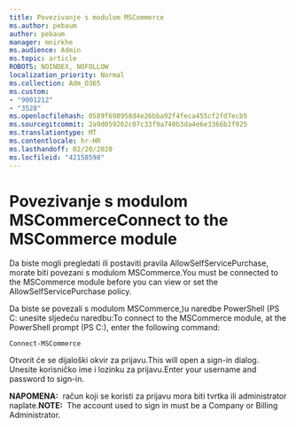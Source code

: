 ```yaml
---
title: Povezivanje s modulom MSCommerce
ms.author: pebaum
author: pebaum
manager: mnirkhe
ms.audience: Admin
ms.topic: article
ROBOTS: NOINDEX, NOFOLLOW
localization_priority: Normal
ms.collection: Adm_O365
ms.custom:
- "9001212"
- "3528"
ms.openlocfilehash: 0589f698958d4e26bba92f4feca455cf2fd7ecb5
ms.sourcegitcommit: 2a9d059262c07c33f9a740b3da4e6e3366b2f925
ms.translationtype: MT
ms.contentlocale: hr-HR
ms.lasthandoff: 02/20/2020
ms.locfileid: "42158598"
---
```

# <a name="connect-to-the-mscommerce-module"></a><span data-ttu-id="43dd8-102">Povezivanje s modulom MSCommerce</span><span class="sxs-lookup"><span data-stu-id="43dd8-102">Connect to the MSCommerce module</span></span>

<span data-ttu-id="43dd8-103">Da biste mogli pregledati ili postaviti pravila AllowSelfServicePurchase, morate biti povezani s modulom MSCommerce.</span><span class="sxs-lookup"><span data-stu-id="43dd8-103">You must be connected to the MSCommerce module before you can view or set the AllowSelfServicePurchase policy.</span></span>  

<span data-ttu-id="43dd8-104">Da biste se povezali s modulom MSCommerce,\)u naredbe PowerShell (PS C: unesite sljedeću naredbu:</span><span class="sxs-lookup"><span data-stu-id="43dd8-104">To connect to the MSCommerce module, at the PowerShell prompt (PS C:\), enter the following command:</span></span>

`Connect-MSCommerce`

<span data-ttu-id="43dd8-105">Otvorit će se dijaloški okvir za prijavu.</span><span class="sxs-lookup"><span data-stu-id="43dd8-105">This will open a sign-in dialog.</span></span> <span data-ttu-id="43dd8-106">Unesite korisničko ime i lozinku za prijavu.</span><span class="sxs-lookup"><span data-stu-id="43dd8-106">Enter your username and password to sign-in.</span></span>

<span data-ttu-id="43dd8-107">**NAPOMENA:**&nbsp;&nbsp;račun koji se koristi za prijavu mora biti tvrtka ili administrator naplate.</span><span class="sxs-lookup"><span data-stu-id="43dd8-107">**NOTE:**&nbsp;&nbsp;The account used to sign in must be a Company or Billing Administrator.</span></span>
